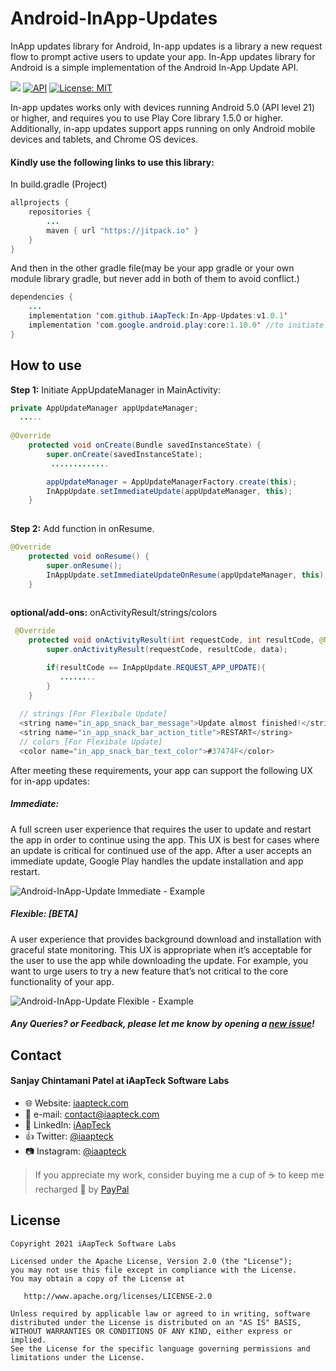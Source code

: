 # Android-InApp-Updates
InApp updates library for Android, In-app updates is a library a new request flow to prompt active users to update your app.
In-App updates library for Android is a simple implementation of the Android In-App Update API.

[![](https://jitpack.io/v/iAapTeck/In-App-Updates.svg)](https://jitpack.io/#iAapTeck/In-App-Updates) [![API](https://img.shields.io/badge/API-21%2B-brightgreen.svg?style=flat)](https://android-arsenal.com/api?level=21) [![License: MIT](https://img.shields.io/badge/License-MIT-blue.svg)](https://github.com/iAapTeck/In-App-Updates/blob/master/LICENSE)


In-app updates works only with devices running Android 5.0 (API level 21) or higher, and requires you to use Play Core library 1.5.0 or higher. Additionally, in-app updates support apps running on only Android mobile devices and tablets, and Chrome OS devices.
  
#### Kindly use the following links to use this library:

In build.gradle (Project)
```java
allprojects {
    repositories {
        ...
        maven { url "https://jitpack.io" }
    }
}
```
And then in the other gradle file(may be your app gradle or your own module library gradle, but never add in both of them to avoid conflict.)
```java
dependencies {
    ...
    implementation 'com.github.iAapTeck:In-App-Updates:v1.0.1'	  
    implementation 'com.google.android.play:core:1.10.0' //to initiate AppUpdateManager
}
```          
How to use
-----
**Step 1:** Initiate AppUpdateManager in MainActivity:
```java
private AppUpdateManager appUpdateManager;
  .....
    
@Override
    protected void onCreate(Bundle savedInstanceState) {
        super.onCreate(savedInstanceState);
         .............

        appUpdateManager = AppUpdateManagerFactory.create(this);
        InAppUpdate.setImmediateUpdate(appUpdateManager, this);
    }
    
```
**Step 2:** Add function in onResume.
```java
@Override
    protected void onResume() {
        super.onResume();
        InAppUpdate.setImmediateUpdateOnResume(appUpdateManager, this);
    }
    
```

**optional/add-ons:** onActivityResult/strings/colors
```java
 @Override
    protected void onActivityResult(int requestCode, int resultCode, @Nullable Intent data) {
        super.onActivityResult(requestCode, resultCode, data);

        if(resultCode == InAppUpdate.REQUEST_APP_UPDATE){
           ........
        }
    }
  
  // strings [For Flexibale Update]
  <string name="in_app_snack_bar_message">Update almost finished!</string>
  <string name="in_app_snack_bar_action_title">RESTART</string>
  // colors [For Flexibale Update]
  <color name="in_app_snack_bar_text_color">#37474F</color>
```

After meeting these requirements, your app can support the following UX for in-app updates:

##### Immediate:
A full screen user experience that requires the user to update and restart the app in order to continue using the app. This UX is best for cases where an update is critical for continued use of the app. After a user accepts an immediate update, Google Play handles the update installation and app restart.

![Android-InApp-Update Immediate - Example](https://developer.android.com/images/app-bundle/immediate_flow.png)
##### Flexible: [BETA]
A user experience that provides background download and installation with graceful state monitoring. This UX is appropriate when it’s acceptable for the user to use the app while downloading the update. For example, you want to urge users to try a new feature that’s not critical to the core functionality of your app.

![Android-InApp-Update Flexible - Example](https://developer.android.com/images/app-bundle/flexible_flow.png)
##### Any Queries? or Feedback, please let me know by opening a [new issue](https://github.com/iAapTeck/In-App-Updates/issues/new)!

## Contact
#### Sanjay Chintamani Patel at iAapTeck Software Labs
* :globe_with_meridians: Website: [iaapteck.com](http://www.iaapteck.com "iAapTeck Software Labs")
* :email: e-mail: contact@iaapteck.com
* :mag_right: LinkedIn: [iAapTeck](https://www.linkedin.com/company/iaapteck "iAapTeck Software Labs on LinkedIn")
* :thumbsup: Twitter: [@iaapteck](https://twitter.com/iaapteck "iAapTeck Software Labs on twitter")    
* :camera: Instagram: [@iaapteck](https://www.instagram.com/iaapteck/ "iAapTeck Software Labs on Instagram")   

> If you appreciate my work, consider buying me a cup of :coffee: to keep me recharged :metal: by [PayPal](https://www.paypal.me/iaapteck)

License
-------

    Copyright 2021 iAapTeck Software Labs

    Licensed under the Apache License, Version 2.0 (the "License");
    you may not use this file except in compliance with the License.
    You may obtain a copy of the License at

       http://www.apache.org/licenses/LICENSE-2.0

    Unless required by applicable law or agreed to in writing, software
    distributed under the License is distributed on an "AS IS" BASIS,
    WITHOUT WARRANTIES OR CONDITIONS OF ANY KIND, either express or implied.
    See the License for the specific language governing permissions and
    limitations under the License.
